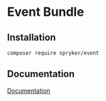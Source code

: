 # Event Bundle

## Installation

```
composer require spryker/event
```

## Documentation

[Documentation](http://spryker.github.io)
